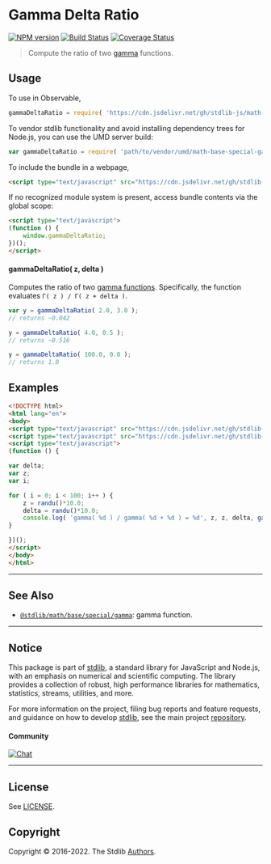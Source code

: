 <!--

@license Apache-2.0

Copyright (c) 2018 The Stdlib Authors.

Licensed under the Apache License, Version 2.0 (the "License");
you may not use this file except in compliance with the License.
You may obtain a copy of the License at

   http://www.apache.org/licenses/LICENSE-2.0

Unless required by applicable law or agreed to in writing, software
distributed under the License is distributed on an "AS IS" BASIS,
WITHOUT WARRANTIES OR CONDITIONS OF ANY KIND, either express or implied.
See the License for the specific language governing permissions and
limitations under the License.

-->

# Gamma Delta Ratio

[![NPM version][npm-image]][npm-url] [![Build Status][test-image]][test-url] [![Coverage Status][coverage-image]][coverage-url] <!-- [![dependencies][dependencies-image]][dependencies-url] -->

> Compute the ratio of two [gamma][@stdlib/math/base/special/gamma] functions.



<section class="usage">

## Usage

To use in Observable,

```javascript
gammaDeltaRatio = require( 'https://cdn.jsdelivr.net/gh/stdlib-js/math-base-special-gamma-delta-ratio@umd/browser.js' )
```

To vendor stdlib functionality and avoid installing dependency trees for Node.js, you can use the UMD server build:

```javascript
var gammaDeltaRatio = require( 'path/to/vendor/umd/math-base-special-gamma-delta-ratio/index.js' )
```

To include the bundle in a webpage,

```html
<script type="text/javascript" src="https://cdn.jsdelivr.net/gh/stdlib-js/math-base-special-gamma-delta-ratio@umd/browser.js"></script>
```

If no recognized module system is present, access bundle contents via the global scope:

```html
<script type="text/javascript">
(function () {
    window.gammaDeltaRatio;
})();
</script>
```

#### gammaDeltaRatio( z, delta )

Computes the ratio of two [gamma functions][@stdlib/math/base/special/gamma]. Specifically, the function evaluates `Γ( z ) / Γ( z + delta )`.

```javascript
var y = gammaDeltaRatio( 2.0, 3.0 );
// returns ~0.042

y = gammaDeltaRatio( 4.0, 0.5 );
// returns ~0.516

y = gammaDeltaRatio( 100.0, 0.0 );
// returns 1.0
```

</section>

<!-- /.usage -->

<section class="examples">

## Examples

<!-- eslint no-undef: "error" -->

```html
<!DOCTYPE html>
<html lang="en">
<body>
<script type="text/javascript" src="https://cdn.jsdelivr.net/gh/stdlib-js/random-base-randu@umd/browser.js"></script>
<script type="text/javascript" src="https://cdn.jsdelivr.net/gh/stdlib-js/math-base-special-gamma-delta-ratio@umd/browser.js"></script>
<script type="text/javascript">
(function () {

var delta;
var z;
var i;

for ( i = 0; i < 100; i++ ) {
    z = randu()*10.0;
    delta = randu()*10.0;
    console.log( 'gamma( %d ) / gamma( %d + %d ) = %d', z, z, delta, gammaDeltaRatio( z, delta ) );
}

})();
</script>
</body>
</html>
```

</section>

<!-- /.examples -->

<!-- Section for related `stdlib` packages. Do not manually edit this section, as it is automatically populated. -->

<section class="related">

* * *

## See Also

-   <span class="package-name">[`@stdlib/math/base/special/gamma`][@stdlib/math/base/special/gamma]</span><span class="delimiter">: </span><span class="description">gamma function.</span>

</section>

<!-- /.related -->

<!-- Section for all links. Make sure to keep an empty line after the `section` element and another before the `/section` close. -->


<section class="main-repo" >

* * *

## Notice

This package is part of [stdlib][stdlib], a standard library for JavaScript and Node.js, with an emphasis on numerical and scientific computing. The library provides a collection of robust, high performance libraries for mathematics, statistics, streams, utilities, and more.

For more information on the project, filing bug reports and feature requests, and guidance on how to develop [stdlib][stdlib], see the main project [repository][stdlib].

#### Community

[![Chat][chat-image]][chat-url]

---

## License

See [LICENSE][stdlib-license].


## Copyright

Copyright &copy; 2016-2022. The Stdlib [Authors][stdlib-authors].

</section>

<!-- /.stdlib -->

<!-- Section for all links. Make sure to keep an empty line after the `section` element and another before the `/section` close. -->

<section class="links">

[npm-image]: http://img.shields.io/npm/v/@stdlib/math-base-special-gamma-delta-ratio.svg
[npm-url]: https://npmjs.org/package/@stdlib/math-base-special-gamma-delta-ratio

[test-image]: https://github.com/stdlib-js/math-base-special-gamma-delta-ratio/actions/workflows/test.yml/badge.svg?branch=main
[test-url]: https://github.com/stdlib-js/math-base-special-gamma-delta-ratio/actions/workflows/test.yml?query=branch:main

[coverage-image]: https://img.shields.io/codecov/c/github/stdlib-js/math-base-special-gamma-delta-ratio/main.svg
[coverage-url]: https://codecov.io/github/stdlib-js/math-base-special-gamma-delta-ratio?branch=main

<!--

[dependencies-image]: https://img.shields.io/david/stdlib-js/math-base-special-gamma-delta-ratio.svg
[dependencies-url]: https://david-dm.org/stdlib-js/math-base-special-gamma-delta-ratio/main

-->

[chat-image]: https://img.shields.io/gitter/room/stdlib-js/stdlib.svg
[chat-url]: https://gitter.im/stdlib-js/stdlib/

[stdlib]: https://github.com/stdlib-js/stdlib

[stdlib-authors]: https://github.com/stdlib-js/stdlib/graphs/contributors

[umd]: https://github.com/umdjs/umd
[es-module]: https://developer.mozilla.org/en-US/docs/Web/JavaScript/Guide/Modules

[deno-url]: https://github.com/stdlib-js/math-base-special-gamma-delta-ratio/tree/deno
[umd-url]: https://github.com/stdlib-js/math-base-special-gamma-delta-ratio/tree/umd
[esm-url]: https://github.com/stdlib-js/math-base-special-gamma-delta-ratio/tree/esm
[branches-url]: https://github.com/stdlib-js/math-base-special-gamma-delta-ratio/blob/main/branches.md

[stdlib-license]: https://raw.githubusercontent.com/stdlib-js/math-base-special-gamma-delta-ratio/main/LICENSE

<!-- <related-links> -->

[@stdlib/math/base/special/gamma]: https://github.com/stdlib-js/math-base-special-gamma/tree/umd

<!-- </related-links> -->

</section>

<!-- /.links -->
